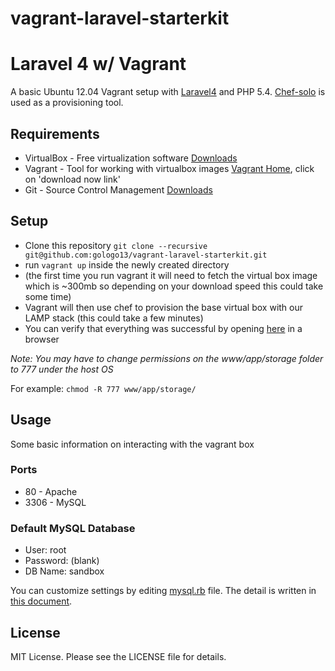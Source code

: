 vagrant-laravel-starterkit
==========================

# Laravel 4 w/ Vagrant

A basic Ubuntu 12.04 Vagrant setup with [Laravel4](http://laravel.com/docs) and PHP 5.4.
[Chef-solo](http://docs.opscode.com/) is used as a provisioning tool.

## Requirements

* VirtualBox - Free virtualization software [Downloads](https://www.virtualbox.org/wiki/Downloads)
* Vagrant - Tool for working with virtualbox images [Vagrant Home](https://www.vagrantup.com), click on 'download now link'
* Git - Source Control Management [Downloads](http://git-scm.com/downloads)

## Setup

* Clone this repository `git clone --recursive git@github.com:gologo13/vagrant-laravel-starterkit.git`
* run `vagrant up` inside the newly created directory
* (the first time you run vagrant it will need to fetch the virtual box image which is ~300mb so depending on your download speed this could take some time)
* Vagrant will then use chef to provision the base virtual box with our LAMP stack (this could take a few minutes)
* You can verify that everything was successful by opening [here](http://192.168.33.10/sandbox/public) in a browser

*Note: You may have to change permissions on the www/app/storage folder to 777 under the host OS* 

For example: `chmod -R 777 www/app/storage/`

## Usage

Some basic information on interacting with the vagrant box

### Ports

* 80   - Apache
* 3306 - MySQL

### Default MySQL Database

* User: root
* Password: (blank)
* DB Name: sandbox

You can customize settings by editing [mysql.rb](./cookbooks/database/recipes/mysql.rb) file.
The detail is written in [this document](https://github.com/opscode-cookbooks/database).

## License

MIT License. Please see the LICENSE file for details.
